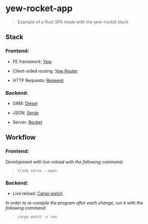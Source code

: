 # yew-rocket-app

> Example of a Rust SPA made with the yew-rocket stack.

## Stack

### Frontend:

- FE framework: <a href="https://yew.rs/" target="_blank">Yew</a>

- Client-sided routing: <a href="https://yew.rs/docs/next/concepts/router" target="_blank">Yew Router</a>

- HTTP Requests: <a href="https://docs.rs/reqwest/latest/reqwest/" target="_blank">Reqwest</a>

### Backend:

- ORM: <a href="https://diesel.rs/" target="_blank">Diesel</a>

- JSON: <a href="https://serde.rs/" target="_blank">Serde</a>

- Server: <a href="https://yew.rs/" target="_blank">Rocket</a>

## Workflow

### Frontend:

*Development with live-reload with the following command:*

> ```trunk serve --open```

### Backend:

- Live reload: <a href="https://crates.io/crates/cargo-watch" target="_blank">Cargo watch</a>

*In order to re-compile the program after each change, run it with the following command:*

> ```cargo watch -x run```
